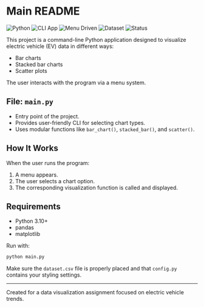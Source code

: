 # Main README

![Python](https://img.shields.io/badge/Python-3.11-blue?logo=python)
![CLI App](https://img.shields.io/badge/CLI%20App-Interactive-lightgrey)
![Menu Driven](https://img.shields.io/badge/Navigation-Menu%20Based-blue)
![Dataset](https://img.shields.io/badge/Data-CSV-orange)
![Status](https://img.shields.io/badge/Status-Ready-green)

This project is a command-line Python application designed to visualize electric vehicle (EV) data in different ways:

* Bar charts
* Stacked bar charts
* Scatter plots

The user interacts with the program via a menu system.

## File: `main.py`

* Entry point of the project.
* Provides user-friendly CLI for selecting chart types.
* Uses modular functions like `bar_chart()`, `stacked_bar()`, and `scatter()`.

## How It Works

When the user runs the program:

1. A menu appears.
2. The user selects a chart option.
3. The corresponding visualization function is called and displayed.

## Requirements

* Python 3.10+
* pandas
* matplotlib

Run with:

```bash
python main.py
```

Make sure the `dataset.csv` file is properly placed and that `config.py` contains your styling settings.

---

Created for a data visualization assignment focused on electric vehicle trends.
